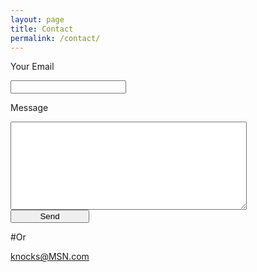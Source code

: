 ```yaml
---
layout: page
title: Contact
permalink: /contact/
---
```


<form action="http://formspree.io/knocks@MSN.com" method="post" target="_blank">
    <p>Your Email</p><input type="email" name="_replyto">
    <p>Message</p><textarea style="width: 75%;" rows="9" name="name"></textarea><br>
    <input type="submit" value="Send" style="width:25%;">
</form>


#Or

[knocks@MSN.com](mailto:knocks@MSN.com)